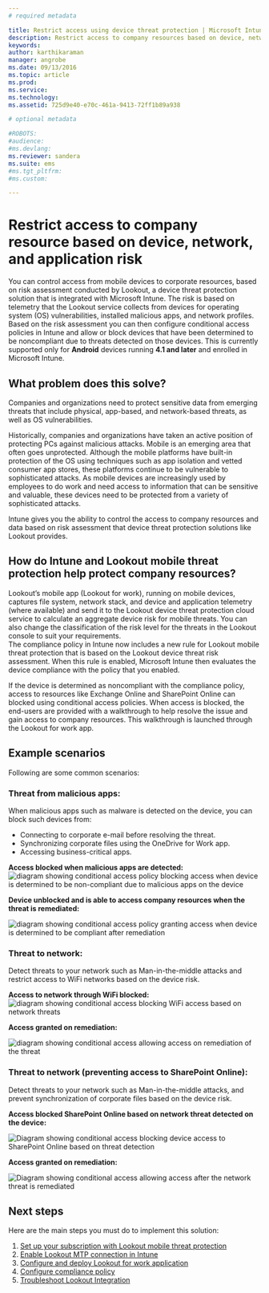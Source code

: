 ```yaml
---
# required metadata

title: Restrict access using device threat protection | Microsoft Intune
description: Restrict access to company resources based on device, network and application risk.
keywords:
author: karthikaraman
manager: angrobe
ms.date: 09/13/2016
ms.topic: article
ms.prod:
ms.service:
ms.technology:
ms.assetid: 725d9e40-e70c-461a-9413-72ff1b89a938

# optional metadata

#ROBOTS:
#audience:
#ms.devlang:
ms.reviewer: sandera
ms.suite: ems
#ms.tgt_pltfrm:
#ms.custom:

---
```


# Restrict access to company resource based on device, network, and application risk
You can control access from mobile devices to corporate resources, based on risk assessment conducted by Lookout, a device threat protection solution that is integrated with Microsoft Intune. The risk is based on telemetry that the Lookout service collects from devices for operating system (OS) vulnerabilities, installed malicious apps, and network profiles. 
Based on the risk assessment you can then configure conditional access policies in Intune and allow or block devices that have been determined to be noncompliant due to threats detected on those devices.  This is currently supported only for **Android** devices running **4.1 and later** and enrolled in Microsoft Intune.  
## What problem does this solve?
Companies and organizations need to protect sensitive data from emerging threats that include physical, app-based, and network-based threats, as well as OS vulnerabilities.

Historically, companies and organizations have taken an active position of protecting PCs against malicious attacks. Mobile is an emerging area that often goes unprotected. Although the mobile platforms have built-in protection of the OS using techniques such as app isolation and vetted consumer app stores, these platforms continue to be vulnerable to sophisticated attacks. As mobile devices are increasingly used by employees to do work and need access to information that can be sensitive and valuable, these devices need to be protected from a variety of sophisticated attacks.

Intune gives you the ability to control the access to company resources and data based on risk assessment that device threat protection solutions like Lookout provides.

## How do Intune and Lookout mobile threat protection help protect company resources?
Lookout’s mobile app (Lookout for work), running on mobile devices, captures file system, network stack, and device and application telemetry (where available) and send it to the Lookout device threat protection cloud service to calculate an aggregate device risk for mobile threats. You can also change the classification of the risk level for the threats in the Lookout console to suit your requirements.  
The compliance policy in Intune now includes a new rule for Lookout mobile threat protection that is based on the Lookout device threat risk assessment. When this rule is enabled, Microsoft Intune then evaluates the device compliance with the policy that you enabled.

If the device is determined as noncompliant with the compliance policy, access to resources like Exchange Online and SharePoint Online can blocked using conditional access policies. When access is blocked, the end-users are provided with a walkthrough to  help resolve the issue and gain access to company resources. This walkthrough is launched through the Lookout for work app.

## Example scenarios
Following are some common scenarios:
### Threat from malicious apps:
When malicious apps such as malware is detected on the device, you can block such devices from:
* Connecting to corporate e-mail before resolving the threat.
* Synchronizing corporate files using the OneDrive for Work app.
* Accessing business-critical apps.

**Access blocked when malicious apps are detected:**
![diagram showing conditional access policy blocking access when device is determined to be non-compliant due to malicious apps on the device](../media/mtp/malicious-apps-blocked.png)

**Device unblocked and is able to access company resources when the threat is remediated:**

![diagram showing conditional access policy granting access when device is determined to be compliant after remediation](../media/mtp/malicious-apps-unblocked.png)
### Threat to network:
Detect threats to your network such as Man-in-the-middle attacks and restrict access to WiFi networks based on the device risk.

**Access to network through WiFi blocked:**
![diagram showing conditional access blocking WiFi access based on network threats](../media/mtp/network-wifi-blocked.png)

**Access granted on remediation:**

![diagram showing conditional access allowing access on remediation of the threat](../media/mtp/network-wifi-unblocked.png)
### Threat to network (preventing access to SharePoint Online):

Detect threats to your network such as Man-in-the-middle attacks, and prevent synchronization of corporate files based on the device risk.

**Access blocked SharePoint Online based on network threat detected on the device:**

![Diagram showing conditional access blocking device access to SharePoint Online based on threat detection](../media/mtp/network-spo-blocked.png)


**Access granted on remediation:**

![Diagram showing conditional access allowing access after the network threat is remediated](../media/mtp/network-spo-unblocked.png)

## Next steps
Here are the main steps you must do to implement this solution:
1.	[Set up your subscription with Lookout mobile threat protection](set-up-your-subscription-with-lookout-mtp.md)
2.	[Enable Lookout MTP connection in Intune](enable-lookout-mtp-connection-in-intune.md)
3.  [Configure and deploy Lookout for work application](configure-and-deploy-lookout-for-work-apps.md)
4.	[Configure compliance policy](enable-device-threat-protection-rule-in-compliance-policy.md)
5.	[Troubleshoot Lookout Integration](http://docs.microsoft.com/en-us/intune/troubleshoot/troubleshooting-lookout-integration)
